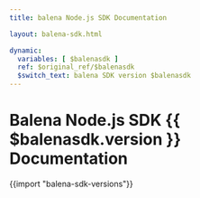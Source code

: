```yaml
---
title: balena Node.js SDK Documentation

layout: balena-sdk.html

dynamic:
  variables: [ $balenasdk ]
  ref: $original_ref/$balenasdk
  $switch_text: balena SDK version $balenasdk
---
```


# Balena Node.js SDK {{ $balenasdk.version }} Documentation

{{import "balena-sdk-versions"}}
